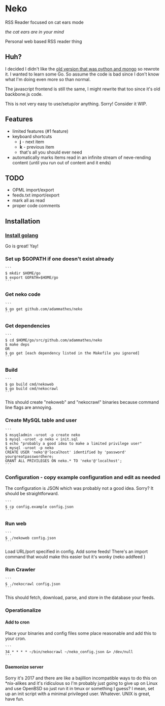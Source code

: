 # Neko

RSS Reader focused on cat ears mode

*the cat ears are in your mind*

Personal web based RSS reader thing

## Huh?

I decided I didn't like the [old version that was python and mongo](https://github.com/adammathes/neko_v1) so rewrote it. I wanted to learn some Go. So assume the code is bad since I don't know what I'm doing even more so than normal.

The javascript frontend is still the same, I might rewrite that too since it's old backbone.js code.

This is not very easy to use/setup/or anything. Sorry! Consider it WIP.

## Features

   * limited features (#1 feature)
   * keyboard shortcuts
      * **j** - next item
      * **k** - previous item
      * that's all you should ever need
   * automatically marks items read in an infinite stream of neve-rending content (until you run out of content and it ends)
   
## TODO

   * OPML import/export
   * feeds.txt import/export
   * mark all as read
   * proper code comments

## Installation

### [Install golang](https://golang.org)

Go is great! Yay!

### Set up $GOPATH if one doesn't exist already

    ```
    $ mkdir $HOME/go  
    $ export GOPATH=$HOME/go
    ```
    
### Get neko code

    ```
    $ go get github.com/adammathes/neko 
    ```

### Get dependencies

   
    ```
    $ cd $HOME/go/src/github.com/adammathes/neko  
    $ make deps  
    OR  
    $ go get [each dependency listed in the Makefile you ignored]  
    ```
    
### Build


    ```
    $ go build cmd/nekoweb  
    $ go build cmd/nekocrawl  
    ```
    
This should create "nekoweb" and "nekocrawl" binaries because command line flags are annoying.

### Create MySQL table and user

    ```
    $ msyqladmin -uroot -p create neko  
    $ mysql -uroot -p neko < init.sql  
    $ echo "probably a good idea to make a limited privilege user"  
    $ mysql -uroot -p neko  
    CREATE USER 'neko'@'localhost' identified by 'password' yourgreatpasswordhere;  
    GRANT ALL PRIVILEGES ON neko.* TO 'neko'@'localhost';  
    ```
       
### Configuration - copy example configuration and edit as needed  

The configuration is JSON which was probably not a good idea. Sorry? It should be straightforward.

    ```
    $ cp config.example config.json
    ```
    
### Run web

    ```
    $ ./nekoweb config.json
    ```
    
Load URL/port specified in config. Add some feeds! There's an import command that would make this easier but it's wonky (neko addfeed <url>)

    
### Run Crawler

    ```
    $ ./nekocrawl config.json
    ```
    
This should fetch, download, parse, and store in the database your feeds.


### Operationalize

#### Add to cron

Place your binaries and config files some place reasonable and add this to your cron.

    ```
    34 * * * * ~/bin/nekocrawl ~/neko_config.json &> /dev/null
    ```

#### Daemonize server

Sorry it's 2017 and there are like a bajillion incompatible ways to do this on *nix-alikes and it's ridiculous so I'm probably just going to give up on Linux and use OpenBSD so just run it in tmux or something I guess? I mean, set up an init script with a minimal privileged user. Whatever. UNIX is great, have fun.
